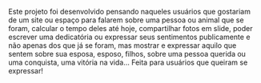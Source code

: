 Este projeto foi desenvolvido pensando naqueles usuários que gostariam de um site ou espaço para falarem sobre uma pessoa ou animal que se foram, 
calcular o tempo deles até hoje, compartilhar fotos em slide, poder escrever uma dedicatória ou expressar seus sentimentos publicamente e não apenas dos que já se foram, 
mas mostrar e expressar aquilo que sentem sobre sua esposa, esposo, filhos, sobre uma pessoa querida ou uma conquista, uma vitória na vida... Feita para usuários que queiram se expressar!
